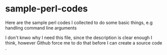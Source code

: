 # sample-perl-codes
Here are the sample perl codes I collected to do some basic things, e.g handling command line arguments

I don't knwo why I need this file, since the description is clear enough I think, however Github force
me to do that before I can create a source code .
